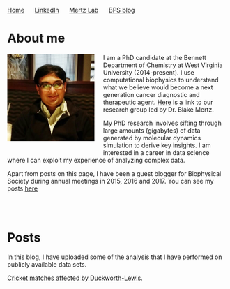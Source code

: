 
[Home](https://chitrakgupta.github.io) &nbsp;&nbsp;&nbsp;&nbsp; [LinkedIn](https://www.linkedin.com/in/chitrak-gupta-5474b9115/) &nbsp;&nbsp;&nbsp;&nbsp; [Mertz Lab](www.mertzlab-biophysics.com) &nbsp;&nbsp;&nbsp;&nbsp; [BPS blog](https://biophysicalsociety.wordpress.com/author/chgupta/)


# About me

<img src="./Chitrak_blogpic.jpg" align="left" height="200" width="200" style="display:inline;margin-right:20px; margin-bottom:20px;"/>

I am a PhD candidate at the Bennett Department of Chemistry at West Virginia University (2014-present). I use computational biophysics to understand what we believe would become a next generation cancer diagnostic and therapeutic agent. [Here](http://www.mertzlab-biophysics.com) is a link to our research group led by Dr. Blake Mertz.

My PhD research involves sifting through large amounts (gigabytes) of data generated by molecular dynamics simulation to derive key insights. I am interested in a career in data science where I can exploit my experience of analyzing complex data.

Apart from posts on this page, I have been a guest blogger for Biophysical Society during annual meetings in 2015, 2016 and 2017. You can see my posts [here](https://biophysicalsociety.wordpress.com/author/chgupta/)

<br><br>

# Posts

In this blog, I have uploaded some of the analysis that I have performed on publicly available data sets.

[Cricket matches affected by Duckworth-Lewis](https://chitrakgupta.github.io/Cricket-DuckworthLewis/).
